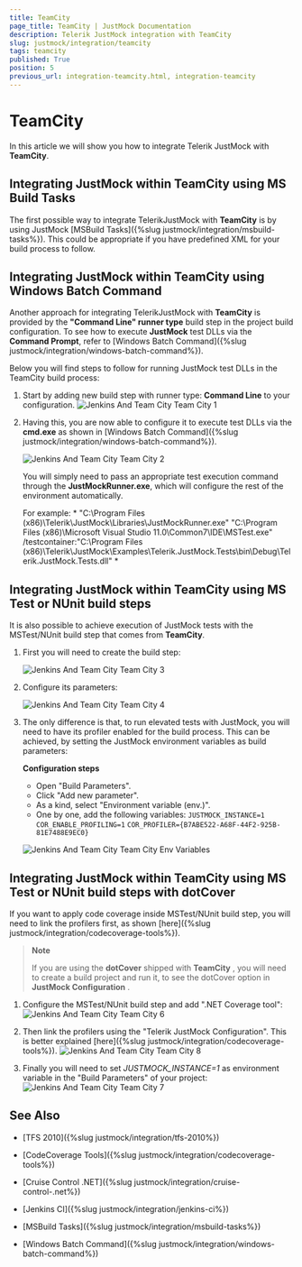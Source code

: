 ```yaml
---
title: TeamCity
page_title: TeamCity | JustMock Documentation
description: Telerik JustMock integration with TeamCity
slug: justmock/integration/teamcity
tags: teamcity
published: True
position: 5
previous_url: integration-teamcity.html, integration-teamcity
---
```


# TeamCity

In this article we will show you how to integrate Telerik JustMock with __TeamCity__.

## Integrating JustMock within TeamCity using MS Build Tasks

The first possible way to integrate TelerikJustMock with __TeamCity__ is by using JustMock [MSBuild Tasks]({%slug justmock/integration/msbuild-tasks%}). This could be appropriate if you have predefined XML for your build process to follow.

## Integrating JustMock within TeamCity using Windows Batch Command

Another approach for integrating TelerikJustMock with __TeamCity__ is provided by the __"Command Line" runner type__ build step in the project build configuration. To see how to execute __JustMock__ test DLLs via the __Command Prompt__, refer to [Windows Batch Command]({%slug justmock/integration/windows-batch-command%}).

Below you will find steps to follow for running JustMock test DLLs in the TeamCity build process:

1. Start by adding new build step with runner type: __Command Line__ to your configuration.
	![Jenkins And Team City Team City 1](images/JenkinsAndTeamCity_TeamCity1.png)

1. Having this, you are now able to configure it to execute test DLLs via the __cmd.exe__ as shown in [Windows Batch Command]({%slug justmock/integration/windows-batch-command%}).

	![Jenkins And Team City Team City 2](images/JenkinsAndTeamCity_TeamCity2.png)

	You will simply need to pass an appropriate test execution command through the __JustMockRunner.exe__, which will configure the rest of the environment automatically.

	For example: * "C:\Program Files (x86)\Telerik\JustMock\Libraries\JustMockRunner.exe" "C:\Program Files (x86)\Microsoft Visual Studio 11.0\Common7\IDE\MSTest.exe" /testcontainer:"C:\Program Files (x86)\Telerik\JustMock\Examples\Telerik.JustMock.Tests\bin\Debug\Telerik.JustMock.Tests.dll" *


## Integrating JustMock within TeamCity using MS Test or NUnit build steps

It is also possible to achieve execution of JustMock tests with the MSTest/NUnit build step that comes from __TeamCity__.

1. First you will need to create the build step:

	![Jenkins And Team City Team City 3](images/JenkinsAndTeamCity_TeamCity3.png)

1. Configure its parameters:

	![Jenkins And Team City Team City 4](images/JenkinsAndTeamCity_TeamCity4.png)

1. The only difference is that, to run elevated tests with JustMock, you will need to have its profiler enabled for the build process. This can be achieved, by setting the JustMock environment variables as build parameters:

	__Configuration steps__

	* Open "Build Parameters".
	* Click "Add new parameter".
	* As a kind, select "Environment variable (env.)". 
	* One by one, add the following variables:
		`JUSTMOCK_INSTANCE=1`
		`COR_ENABLE_PROFILING=1`
		`COR_PROFILER={B7ABE522-A68F-44F2-925B-81E7488E9EC0}`

	![Jenkins And Team City Team City Env Variables](images/JenkinsAndTeamCity_TeamCityEnvVariables.png)


## Integrating JustMock within TeamCity using MS Test or NUnit build steps with dotCover

If you want to apply code coverage inside MSTest/NUnit build step, you will need to link the profilers first, as shown [here]({%slug justmock/integration/codecoverage-tools%}).
        	

> **Note**
>
> If you are using the  __dotCover__  shipped with  __TeamCity__ , you will need to create a build project and run it, to see the dotCover option in  __JustMock Configuration__ . 


1. Configure the MSTest/NUnit build step and add ".NET Coverage tool":
	![Jenkins And Team City Team City 6](images/JenkinsAndTeamCity_TeamCity6.png)

1. Then link the profilers using the "Telerik JustMock Configuration". This is better explained [here]({%slug justmock/integration/codecoverage-tools%}).
	![Jenkins And Team City Team City 8](images/JenkinsAndTeamCity_TeamCity8.png)

1. Finally you will need to set *JUSTMOCK_INSTANCE=1* as environment variable in the "Build Parameters" of your project:
	![Jenkins And Team City Team City 7](images/JenkinsAndTeamCity_TeamCity7.png)

## See Also

 * [TFS 2010]({%slug justmock/integration/tfs-2010%})

 * [CodeCoverage Tools]({%slug justmock/integration/codecoverage-tools%})

 * [Cruise Control .NET]({%slug justmock/integration/cruise-control-.net%})

 * [Jenkins CI]({%slug justmock/integration/jenkins-ci%})

 * [MSBuild Tasks]({%slug justmock/integration/msbuild-tasks%})

 * [Windows Batch Command]({%slug justmock/integration/windows-batch-command%})
